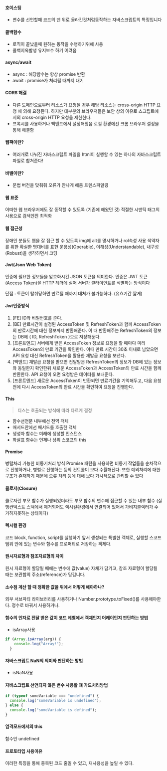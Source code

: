 #### 호이스팅
- 변수를 선언할때 코드의 맨 위로 올라간것처럼동작하는 자바스크립트의 특징입니다

#### 콜백함수
- 로직이 끝났을때 원하는 동작을 수행하기위해 사용
- 콜백지옥발생 유지보수 하기 어려움

#### async/await
- async : 해당함수는 항상 promise 반환
- await : promise가 처리될 때까지 대기

#### CORS 해결 
- 다른 도메인으로부터 리소스가 요청될 경우 해당 리소스는 cross-origin HTTP 요청 에 의해 요청된다. 하지만 대부분의 브라우저들은 보안 상의 이유로 스크립트에서의 cross-origin HTTP 요청을 제한한다. 
- 프록시를 사용하거나 백엔드에서 설정해줫음 로컬 환경에선 크롬 브라우저 설정을 통해 해결함 

#### 웹팩이란?
- 여러개로 나눠진 자바스크립트 파일을 html이 실행할 수 있는 하나의 자바스크립트 파일로 합쳐준다!
#### 바벨이란?
- 문법 버전을 맞춰줘 오류가 안나게 해줌 트렌스파일링

#### 웹 표준

어떠한 웹 브라우저에도 잘 동작할 수 있도록 (기존에 해왔던 것)
적절한 시맨틱 태그의 사용으로 검색엔진 최적화

#### 웹 접근성

장애인 분들도 웹을 잘 접근 할 수 있도록 img에 alt를 명시하거나 rol속성 사용
색약자를 위한 확실한 명대비를 표현
운용성(Operable), 이해성(Understandable), 내구성(Robust)을 생각하면서 코딩

#### Jwt(Json Web Token)

인증에 필요한 정보들을 암호화시킨 
JSON 토큰을 의미한다. 
인증은 JWT 토큰(Access Token)을 HTTP 헤더에 실어 서버가 클라이언트를 식별하는 방식이다

단점 : 토큰이 탈취당하면 만료될 때까지 대처가 불가능하다. (유효기간 짧게)

#### Jwt인증방식

1. [FE] ID와 비밀번호를 준다.
2. [BE] 만료시간이 설정된 AccessToken 및 RefreshToken과 함께 AccessToken의 만료시간에 대한 정보까지 반환해준다. 이 때 반환해주는 RefreshToken의 정보는 DB에 { ID, RefreshToken }으로 저장해둔다.
3. [프론트엔드] 서버에게 받은 AccessToken 정보로 요청을 할 때마다 미리 AccessToken의 만료 기간을 확인한다. 이때 만료 시간이 30초 이내로 남았으면 API 요청 대신 RefreshToken을 활용한 재발급 요청을 보낸다.
4. [백엔드] 재발급 요청을 받으면 전달받은 RefreshToken의 정보가 DB에 있는 정보와 동일한지 확인한뒤 새로운 AccessToken과 AccessToken의 만료 시간을 함께 반환한다. API 요청이 오면 요청받은 데이터를 보내준다.
5. [프론트엔드] 새로운 AccessToken이 반환되면 만료기간을 기억해두고, 다음 요청 전에 다시 AccessToken의 만료 시간을 확인하여 요청을 진행한다.

#### This

>디스는 호출되는 방식에 따라 다르게 결정
- 함수선언문 내부에선 전역 객체
- 매서드안에선 매서드를 호출한 객체
- 생성자 함수는 미래에 생성할 인스턴스  
- 화살표 함수는 언제나 상위 스코프의 this

#### Promise

병렬처리 가능한 비동기처리 방식
 Promise 패턴을 사용하면 비동기 작업들을 순차적으로 진행하거나, 병렬로 진행하는 등의 컨트롤이 보다 수월해진다. 또한 예외처리에 대한 구조가 존재하기 때문에 오류 처리 등에 대해 보다 가시적으로 관리할 수 있다

#### 클로저(Closure)

클로저란 부모 함수가 실행되었더라도 부모 함수의 변수에 접근할 수 있는 내부 함수
(실행컨텍스트 스택에서 제거되어도 렉시컬환경에서 연결되어 있어서 가비지콜렉터가 수거하지못하는 상태이다)

#### 렉시컬 환경

코드 block, function, script를 실행하기 앞서 생성되는 특별한 객체로, 실행할 스코프 범위 안에 있는 변수와 함수를 프로퍼티로 저장하는 객체다.

#### 원시자료형과 참조자료형의 차이

원시 자료형이 할당될 때에는 변수에 값(value) 자체가 담기고, 
참조 자료형이 할당될 때는 보관함의 주소(reference)가 담깁니다.

#### 소수점 계산 할 때 정확한 값을 위에서 어떻게 해야하나?

외부 서브파티 라이브러리를 사용하거나
Number.prototype.toFixed()를 사용해야한다.
정수로 바꿔서 사용하거나.

#### 함수의 인자로 전달 받은 값이 코드 레벨에서 객체인지 어레이인지 판단하는 방법

- isArray사용

```javascript
if (Array.isArray(arg)) {
    console.log("Array!");
  }
```

#### 자바스크립트 NaN의 의미와 판단하는 방법

- isNaN사용

#### 자바스크립트 선언되지 않은 변수 사용할 떄 가드처리방법

```javascript
if (typeof someVariable === "undefined") {
  console.log("someVariable is undefined");
} else {
  console.log("someVariable is defined");
}
```

#### 엄격모드에서의 this

함수안 undefined

#### 프로토타입 사용이유

이러한 특징을 통해 중복된 코드 줄일 수 있고, 재사용성을 높일 수 있다.
